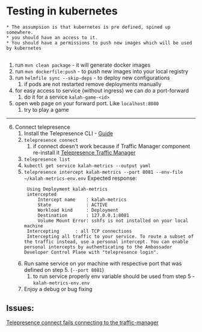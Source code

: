 # Testing in kubernetes
    * The assumpsion is that kubernetes is pre defined, spined up somewhere.
    * you should have an access to it.
    * You should have a permissions to push new images which will be used by kubernetes
##
 1. run `mvn clean package` - it will generate docker images
 2. run `mvn dockerfile:push` - to push new images into your local registry
 3. run `helmfile sync --skip-deps` - to deploy new configurations
    1. if pods are not restarted remove deployments manually
 4. for easy access to service (without ingress) we can do a port-forward
    1. do it for a service `kalah-game-<id>`
 5. open web page on your forward port. Like `localhost:8080`
    1. try to play a game
 ----
 6. Connect telepresence
    1. Install the Telepresence CLI - [Guide](https://www.telepresence.io/docs/latest/howtos/intercepts/)
    2. `telepresence connect`
       1. if connect doesn't work because if  Traffic Manager component re-install it [Telepresence Traffic Manager](https://www.telepresence.io/docs/latest/install/helm/)
    3. `telepresence list`
    4. `kubectl get service kalah-metrics --output yaml`
    5. `telepresence intercept kalah-metrics --port 8081 --env-file ~/kalah-metrics-env.env`
        Expected response:
        ``````
         Using Deployment kalah-metrics
         intercepted
             Intercept name    : kalah-metrics
             State             : ACTIVE
             Workload kind     : Deployment
             Destination       : 127.0.0.1:8081
             Volume Mount Error: sshfs is not installed on your local machine
         Intercepting      : all TCP connections
         Intercepting all traffic to your service. To route a subset of the traffic instead, use a personal intercept. You can enable personal intercepts by authenticating to the Ambassador Developer Control Plane with "telepresence login".
    6. Run same service on yor machine with respective port that was defined on step 5. (`--port 8081`)
       1. to run service properly env variable should be used from step 5 - `kalah-metrics-env.env`
    7. Enjoy a debug or bug fixing
 


## Issues:
[Telepresence connect fails connecting to the traffic-manager](https://github.com/telepresenceio/telepresence/issues/1682)